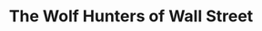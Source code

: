 ---
layout: link
category: link
title: The Wolf Hunters of Wall Street
destination: http://www.nytimes.com/2014/04/06/magazine/flash-boys-michael-lewis.html
tags: finance, highfrequencytrading technology
---